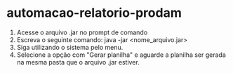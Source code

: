 # automacao-relatorio-prodam
1. Acesse o arquivo .jar no prompt de comando
2. Escreva o seguinte comando: java -jar <nome_arquivo.jar>
3. Siga utilizando o sistema pelo menu.
4. Selecione a opção com "Gerar planilha" e aguarde a planilha ser gerada na mesma pasta que o arquivo .jar estiver.
    
